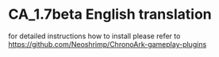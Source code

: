 # CA_1.7beta English translation

for detailed instructions how to install please refer to https://github.com/Neoshrimp/ChronoArk-gameplay-plugins
